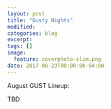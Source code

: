 ```yaml
---
layout: post
title: "Gusty Nights"
modified:
categories: blog
excerpt:
tags: []
image:
  feature: coverphoto-slim.png
date: 2017-08-23T00:00:00-04:00
---
```


August GUST Lineup: 

TBD
